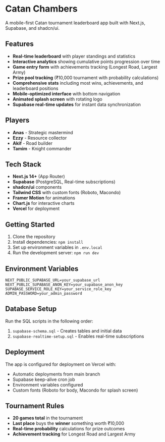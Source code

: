 # Catan Chambers

A mobile-first Catan tournament leaderboard app built with Next.js, Supabase, and shadcn/ui.

## Features

- **Real-time leaderboard** with player standings and statistics
- **Interactive analytics** showing cumulative points progression over time
- **Game entry form** with achievements tracking (Longest Road, Largest Army)
- **Prize pool tracking** (₹10,000 tournament with probability calculations)
- **Comprehensive stats** including most wins, achievements, and leaderboard positions
- **Mobile-optimized interface** with bottom navigation
- **Animated splash screen** with rotating logo
- **Supabase real-time updates** for instant data synchronization

## Players

- **Anas** - Strategic mastermind
- **Ezzy** - Resource collector
- **Akif** - Road builder
- **Tamim** - Knight commander

## Tech Stack

- **Next.js 14+** (App Router)
- **Supabase** (PostgreSQL, Real-time subscriptions)
- **shadcn/ui** components
- **Tailwind CSS** with custom fonts (Roboto, Macondo)
- **Framer Motion** for animations
- **Chart.js** for interactive charts
- **Vercel** for deployment

## Getting Started

1. Clone the repository
2. Install dependencies: `npm install`
3. Set up environment variables in `.env.local`
4. Run the development server: `npm run dev`

## Environment Variables

```
NEXT_PUBLIC_SUPABASE_URL=your_supabase_url
NEXT_PUBLIC_SUPABASE_ANON_KEY=your_supabase_anon_key
SUPABASE_SERVICE_ROLE_KEY=your_service_role_key
ADMIN_PASSWORD=your_admin_password
```

## Database Setup

Run the SQL scripts in the following order:
1. `supabase-schema.sql` - Creates tables and initial data
2. `supabase-realtime-setup.sql` - Enables real-time subscriptions

## Deployment

The app is configured for deployment on Vercel with:
- Automatic deployments from main branch
- Supabase keep-alive cron job
- Environment variables configured
- Custom fonts (Roboto for body, Macondo for splash screen)

## Tournament Rules

- **20 games total** in the tournament
- **Last place** buys the **winner** something worth ₹10,000
- **Real-time probability** calculations for prize outcomes
- **Achievement tracking** for Longest Road and Largest Army